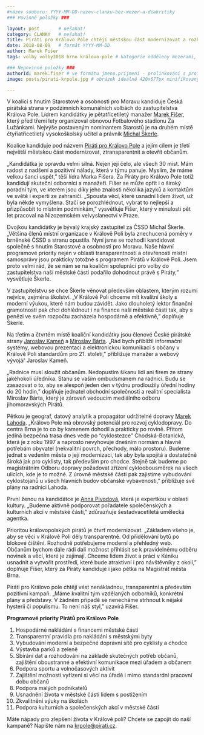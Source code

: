 ```yaml
---
#název souboru: YYYY-MM-DD-nazev-clanku-bez-mezer-a-diakritiky
### Povinné položky ###

layout: post       # nešahat!
category: CLANKY   # nešahat!
title: Piráti pro Královo Pole chtějí městskou část modernizovat a rozhodovat na základě skutečných potřeb občanů
date: 2018-08-09   # formát YYYY-MM-DD
author: Marek Fišer
tags: volby volby2018 brno královo-pole # kategorie odděleny mezerami, např. volby zemědělství životní-prostředí piráti (viz https://jihomoravsky.pirati.cz/tags/)

### Nepovinné položky ###
authorId: marek.fiser # ve formátu jmeno.prijmeni - prolinkování s profilem přes uid
image: posts/pirati-krpole.jpg # obrázek ideálně 420x677px minifikovaný přes https://tinypng.com/

---
```


V koalici s hnutím Starostové a osobnosti pro Moravu kandiduje Česká pirátská strana v podzimních komunálních volbách do zastupitelstva Králova Pole. Lídrem kandidátky je pětatřicetiletý manažer [Marek Fišer](https://jihomoravsky.pirati.cz/lide/marek-fiser/), který před třemi lety organizoval obnovou Fotbalového stadionu Za Lužánkami. Nejvýše postaveným nominantem Starostů je na druhém místě čtyřiatřicetiletý vysokoškolský učitel a právník [Michal Škerle](https://jihomoravsky.pirati.cz/lide/michal-skerle/).

Koalice kandiduje pod názvem [Piráti pro Královo Pole](https://jihomoravsky.pirati.cz/krpole/) a jejím cílem je třetí největší městskou část modernizovat, ztransparentnit a otevřít občanům.

„Kandidátka je opravdu velmi silná. Nejen její čelo, ale všech 30 míst. Mám radost z nadšení a pozitivní nálady, která v týmu panuje. Myslím, že máme velkou šanci uspět,” těší lídra Marka Fišera. Za Piráty pro Královo Pole totiž kandidují skuteční odborníci a manažeři. Fišer se může opřít i o široký poradní tým, ve kterém jsou díky jeho znalosti několika jazyků a kontaktům ve světě i experti ze zahraničí. „Spousta věcí, které usnadní lidem život, už byla někde vymyšlena. Stačí se porozhlédnout, vybrat to nejlepší a přizpůsobit to místním podmínkám,” vysvětluje Fišer, který v minulosti pět let pracoval na Nizozemském velvyslanectví v Praze.

Dvojkou kandidátky je bývalý krajský zastupitel za ČSSD Michal Škerle. „Většina členů místní organizace v Králově Poli byla znechucená poměry v brněnské ČSSD a stranu opustila. Nyní jsme se rozhodli kandidovat společně s hnutím Starostové a osobnosti pro Moravu. Naše hlavní programové priority nejen v oblasti transparentnosti a otevřenosti místní samosprávy jsou prakticky totožné s programem Pirátů v Králově Poli. Jsem proto velmi rád, že se nám se na koaliční spolupráci pro volby do zastupitelstva naší městské části podařilo dohodnout právě s Piráty,” vysvětluje Škerle.

V zastupitelstvu se chce Škerle věnovat především oblastem, kterým rozumí nejvíce, zejména školství. „V Králově Poli chceme mít kvalitní školy s moderní výukou, které nám budou závidět. Jako dlouholetý lektor finanční gramotnosti pak chci dohlédnout i na finance naší městské části tak, aby s penězi ve svém rozpočtu zacházela hospodárně a efektivně,” doplňuje Škerle.

Na třetím a čtvrtém místě koaliční kandidátky jsou členové České pirátské strany [Jaroslav Kameň](https://jihomoravsky.pirati.cz/lide/jaroslav-kamen/) a [Miroslav Bárta](https://jihomoravsky.pirati.cz/lide/miroslav-barta/). „Rád bych přiblížil informační systémy, webovou prezentaci a elektronickou komunikaci s občany v Králově Poli standardům pro 21. století,” přibližuje manažer a webový vývojář Jaroslav Kameň.

„Radnice musí sloužit občanům. Nedopustím šikanu lidí ani firem ze strany jakéhokoli úředníka. Stanu se vaším ombudsmanem na radnici. Budu se zasazovat o to, aby se alespoň jeden den v týdnu prodloužily úřední hodiny do 20 hodin,” doplňuje jednatel obchodní společnosti a realitní specialista Miroslav Bárta, který je zároveň vedoucím mediálního odboru jihomoravských Pirátů.

Pětkou je geograf, datový analytik a propagátor udržitelné dopravy [Marek Lahoda](https://jihomoravsky.pirati.cz/lide/marek-lahoda/). „Královo Pole má obrovský potenciál pro rozvoj cyklodopravy. Do centra Brna je to co by kamenem dohodil a prakticky po rovině. Přitom jediná bezpečná trasa dnes vede po “cyklostezce” Chodská-Botanická, která je z roku 1997 a naprosto nevyhovuje dnešním normám a hlavně potřebám obyvatel (nekvalitní povrch, přechody, málo prostoru). Budeme jednat s vedením města o její modernizaci, tak aby byla spojitá a dostatečně široká jak pro cyklisty, tak především pro chodce. Stejně tak budeme po magistrátním Odboru dopravy požadovat zřízení cykloobousměrek na všech ulicích, kde je to možné. Z úrovně městské části pak zajistíme vybudování cyklostojanů u všech hlavních budov občanské vybavenosti,” přibližuje své plány na radnici Lahoda.

První ženou na kandidátce je [Anna Pivodová](https://jihomoravsky.pirati.cz/lide/anna-pivodova/), která je expertkou v oblasti kultury. „Budeme aktivně podporovat pořadatele společenských a kulturních akcí v městské části,” zdůrazňuje  šestadvacetiletá umělecká agentka.

Prioritou královopolských pirátů je čtvrť modernizovat. „Základem všeho je, aby se věci v Králově Poli děly transparentně. Od přidělování bytů po blokové čištění. Rozhodně potřebujeme moderní a přehledný web. Občanům bychom dále rádi dali možnost přihlásit se k pravidelnému odběru novinek a věcí, které je zajímají. Chceme lidem život a práci v Kéniku usnadnit a vytvořit prostředí, které bude atraktivní i pro návštěvníky z okolí,” doplňuje Fišer, který za Piráty kandiduje i jako pětka na Magistrát města Brna.

Piráti pro Královo pole chtějí vést nenákladnou, transparentní a především pozitivní kampaň. „Máme kvalitní tým vzdělaných odborníků, konkrétní plány a představy. V žádném případě se nenecháme strhnout k nějaké hysterii či populismu. To není náš styl,” uzavírá Fišer.

**Programové priority Pirátů pro Královo Pole**

1. Hospodárné nakládání s financemi městské části
2. Transparentní pravidla pro nakládání s městskými byty
3. Vybudování moderní a bezpečné dopravní sítě pro cyklisty a chodce
4. Výstavba parků a zeleně
5. Sbírání dat a rozhodování na základě skutečných potřeb občanů, zajištění oboustranné a efektivní komunikace mezi úřadem a občanem
6. Podpora sportu a volnočasových aktivit
7. Zajištění možnosti vyřízení si věcí na úřadě i mimo standardní pracovní dobu občanů
8. Podpora malých podnikatelů
9. Usnadnění života v městské části lidem s postižením
10. Zkvalitnění výuky na školách
11. Podpora kulturních a společenských akcí v městské části

Máte nápady pro zlepšení života v Králově poli? Chcete se zapojit do naší kampaně? Napište nám na [krpole@pirati.cz](mailto:krpole@pirati.cz).
